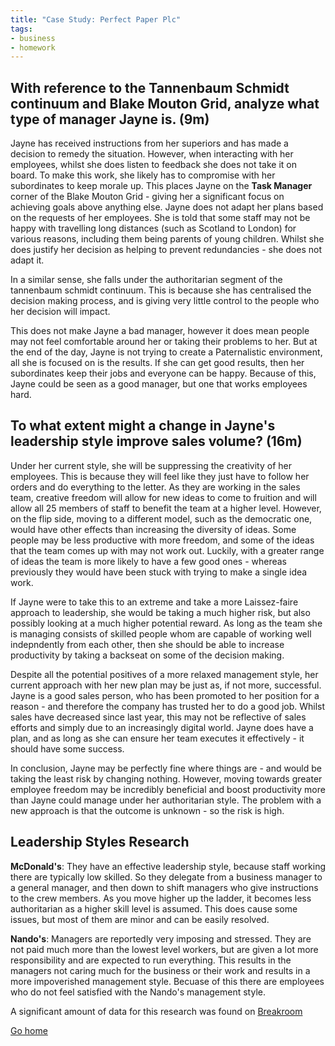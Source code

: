 ```yaml
---
title: "Case Study: Perfect Paper Plc"
tags:
- business
- homework
---
```


## With reference to the Tannenbaum Schmidt continuum and Blake Mouton Grid, analyze what type of manager Jayne is. (9m)

Jayne has received instructions from her superiors and has made a decision to remedy the situation. However, when interacting with her employees, whilst she does listen to feedback she does not take it on board. To make this work, she likely has to compromise with her subordinates to keep morale up. This places Jayne on the **Task Manager** corner of the Blake Mouton Grid - giving her a significant focus on achieving goals above anything else. Jayne does not adapt her plans based on the requests of her employees. She is told that some staff may not be happy with travelling long distances (such as Scotland to London) for various reasons, including them being parents of young children. Whilst she does justify her decision as helping to prevent redundancies - she does not adapt it.

In a similar sense, she falls under the authoritarian segment of the tannenbaum schmidt continuum. This is because she has centralised the decision making process, and is giving very little control to the people who her decision will impact. 

This does not make Jayne a bad manager, however it does mean people may not feel comfortable around her or taking their problems to her. But at the end of the day, Jayne is not trying to create a Paternalistic environment, all she is focused on is the results. If she can get good results, then her subordinates keep their jobs and everyone can be happy. Because of this, Jayne could be seen as a good manager, but one that works employees hard.


## To what extent might a change in Jayne's leadership style improve sales volume? (16m)

Under her current style, she will be suppressing the creativity of her employees. This is because they will feel like they just have to follow her orders and do everything to the letter. As they are working in the sales team, creative freedom will allow for new ideas to come to fruition and will allow all 25 members of staff to benefit the team at a higher level. However, on the flip side, moving to a different model, such as the democratic one, would have other effects than increasing the diversity of ideas. Some people may be less productive with more freedom, and some of the ideas that the team comes up with may not work out. Luckily, with a greater range of ideas the team is more likely to have a few good ones - whereas previously they would have been stuck with trying to make a single idea work.

If Jayne were to take this to an extreme and take a more Laissez-faire approach to leadership, she would be taking a much higher risk, but also possibly looking at a much higher potential reward. As long as the team she is managing consists of skilled people whom are capable of working well indepndently from each other, then she should be able to increase productivity by taking a backseat on some of the decision making. 

Despite all the potential positives of a more relaxed management style, her current approach with her new plan may be just as, if not more, successful. Jayne is a good sales person, who has been promoted to her position for a reason - and therefore the company has trusted her to do a good job. Whilst sales have decreased since last year, this may not be reflective of sales efforts and simply due to an increasingly digital world. Jayne does have a plan, and as long as she can ensure her team executes it effectively - it should have some success. 

In conclusion, Jayne may be perfectly fine where things are - and would be taking the least risk by changing nothing. However, moving towards greater employee freedom may be incredibly beneficial and boost productivity more than Jayne could manage under her authoritarian style. The problem with a new approach is that the outcome is unknown - so the risk is high.


## Leadership Styles Research

**McDonald's**: They have an effective leadership style, because staff working there are typically low skilled. So they delegate from a business manager to a general manager, and then down to shift managers who give instructions to the crew members. As you move higher up the ladder, it becomes less authoritarian as a higher skill level is assumed. This does cause some issues, but most of them are minor and can be easily resolved.

**Nando's**: Managers are reportedly very imposing and stressed. They are not paid much more than the lowest level workers, but are given a lot more responsibility and are expected to run everything. This results in the managers not caring much for the business or their work and results in a more impoverished management style. Becuase of this there are employees who do not feel satisfied with the Nando's management style.

A significant amount of data for this research was found on [Breakroom](https://breakroom.cc)

[Go home](/)